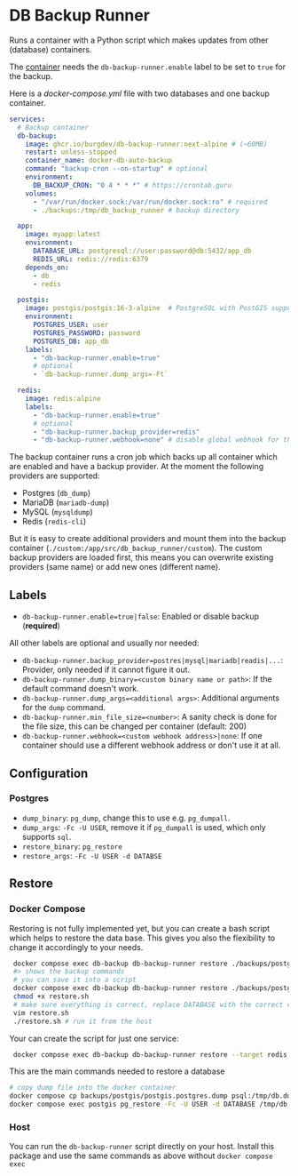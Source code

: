 # DB Backup Runner

Runs a container with a Python script which makes updates from other (database) containers.

The [container](https://ghcr.io/burgdev/db-backup-runner) needs the `db-backup-runner.enable` label to be set to `true` for the backup.

Here is a _docker-compose.yml_ file with two databases and one backup container.

```yaml
services:
  # Backup container
  db-backup:
    image: ghcr.io/burgdev/db-backup-runner:next-alpine # (~60MB)
    restart: unless-stopped
    container_name: docker-db-auto-backup
    command: "backup-cron --on-startup" # optional
    environment:
      DB_BACKUP_CRON: "0 4 * * *" # https://crontab.guru
    volumes:
      - "/var/run/docker.sock:/var/run/docker.sock:ro" # required
      - ./backups:/tmp/db_backup_runner # backup directory

  app:
    image: myapp:latest
    environment:
      DATABASE_URL: postgresql://user:password@db:5432/app_db
      REDIS_URL: redis://redis:6379
    depends_on:
      - db
      - redis

  postgis:
    image: postgis/postgis:16-3-alpine  # PostgreSQL with PostGIS support
    environment:
      POSTGRES_USER: user
      POSTGRES_PASSWORD: password
      POSTGRES_DB: app_db
    labels:
      - "db-backup-runner.enable=true"
      # optional
      - `db-backup-runner.dump_args=-Ft`

  redis:
    image: redis:alpine
    labels:
      - "db-backup-runner.enable=true"
      # optional
      - "db-backup-runner.backup_provider=redis"
      - "db-backup-runner.webhook=none" # disable global webhook for thos container
```

The backup container runs a cron job which backs up all container which are enabled and have a
backup provider. At the moment the following providers are supported:

- Postgres (`db_dump`)
- MariaDB (`mariadb-dump`)
- MySQL (`mysqldump`)
- Redis (`redis-cli`)

But it is easy to create additional providers and mount them into the backup container
(`./custom:/app/src/db_backup_runner/custom`). The custom backup providers are loaded first, this means you can overwrite existing providers (same name) or add new ones (different name).

## Labels

- `db-backup-runner.enable=true|false`: Enabled or disable backup (**required**)

All other labels are optional and usually nor needed:

- `db-backup-runner.backup_provider=postres|mysql|mariadb|readis|...`: Provider, only needed if it cannot figure it out.
- `db-backup-runner.dump_binary=<custom binary name or path>`: If the default command doesn't work.
- `db-backup-runner.dump_args=<additional args>`: Additional arguments for the `dump` command.
- `db-backup-runner.min_file_size=<number>`: A sanity check is done for the file size, this can be changed per container (default: 200)
- `db-backup-runner.webhook=<custom webhook address>|none`: If one container should use a different webhook address or don't use it at all.

## Configuration

### Postgres

- `dump_binary`: `pg_dump`, change this to use e.g. `pg_dumpall`.
- `dump_args`: `-Fc -U USER`, remove it if `pg_dumpall` is used, which only supports `sql`.
- `restore_binary`: `pg_restore`
- `restore_args`: `-Fc -U USER -d DATABSE`

## Restore

### Docker Compose

Restoring is not fully implemented yet, but you can create a bash script which
helps to restore the data base.
This gives you also the flexibility to change it accordingly to your needs.

```bash
 docker compose exec db-backup db-backup-runner restore ./backups/postgis/postgis.postgres.dump
 #> shows the backup commands
 # you can save it into a script
 docker compose exec db-backup db-backup-runner restore ./backups/postgis/postgis.postgres.dump restore.sh
 chmod +x restore.sh
 # make sure everything is correct, replace DATABASE with the correct database
 vim restore.sh
 ./restore.sh # run it from the host
```

Your can create the script for just one service:

```bash
 docker compose exec db-backup db-backup-runner restore --target redis ./.../redis.redis.rdb
```

This are the main commands needed to restore a database

```bash
# copy dump file into the docker container
docker compose cp backups/postgis/postgis.postgres.dump psql:/tmp/db.dump
docker compose exec postgis pg_restore -Fc -U USER -d DATABASE /tmp/db.dump
```

### Host

You can run the `db-backup-runner` script directly on your host.
Install this package and use the same commands as above without `docker compose exec`

